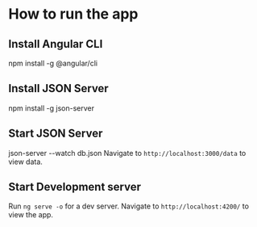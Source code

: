 # How to run the app

## Install Angular CLI 

npm install -g @angular/cli

## Install JSON Server

npm install -g json-server

## Start JSON Server

json-server --watch db.json
Navigate to `http://localhost:3000/data` to view data. 

## Start Development server

Run `ng serve -o` for a dev server. Navigate to `http://localhost:4200/` to view the app.

